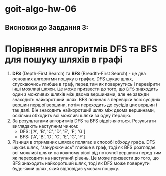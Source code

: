 # goit-algo-hw-06

## Висновки до Завдання 3:

# Порівняння алгоритмів DFS та BFS для пошуку шляхів в графі

1. **DFS** (Depth-First Search) та **BFS** (Breadth-First Search) - це два основних алгоритми пошуку в графах. DFS шукає шлях, спускаючись глибше в граф, перед тим як повернутись і перевірити інші можливі шляхи. Це може призвести до того, що DFS знаходить один з можливих шляхів між двома вершинами, але не завжди знаходить найкоротший шлях. BFS починає з перевірки всіх сусідніх вершин першої вершини, потім переходить до сусідів цих вершин і так далі. Він знаходить найкоротший шлях між двома вершинами, оскільки обходить всі можливі шляхи за одну ітерацію.
2. За результатами алгоритмів DFS та BFS відрізняються. Результати виглядають наступним чином:
   - DFS: ['A', 'B', 'C', 'D', 'E', 'F', 'G']
   - BFS: ['A', 'B', 'D', 'C', 'E', 'G', 'F']
3. Різниця в отриманих шляхах полягає в способі обходу графа. DFS шукає шлях, "занурюючись" глибше в граф, тоді як BFS розглядає всі можливі шляхи на кожному рівні від поточної вершини перед тим як переходити на наступний рівень. Це може призвести до того, що BFS знаходить найкоротший шлях, тоді як DFS може повернути будь-який шлях, який відповідає умовам пошуку.